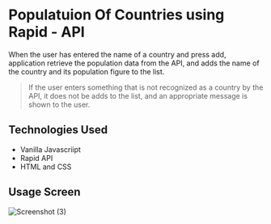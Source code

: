 # Populatuion Of Countries using Rapid - API

When the user has entered the name of a country and press add, application retrieve the population data from the API, and adds the name of the country and its population figure to the list.

> If the user enters something that is not recognized as a country by the API, it does not be adds to the list, and an appropriate message is shown to the user.

## Technologies Used

- Vanilla Javascriipt
- Rapid API
- HTML and CSS

## Usage Screen
![Screenshot (3)](https://user-images.githubusercontent.com/67550112/156695236-fbb28dea-3f7d-454a-af6e-ca7020e46c17.png)

